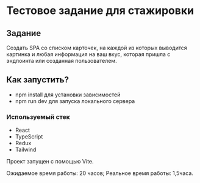 # Тестовое задание для стажировки

## Задание

Cоздать SPA со списком карточек, на каждой из которых выводится картинка и любая информация на ваш вкус, которая пришла с эндпоинта или созданная пользователем.

## Как запустить?

- npm install для установки зависимостей
- npm run dev для запуска локального сервера

###  Используемый стек

- React
- TypeScript
- Redux
- Tailwind

Проект запущен с помощью Vite.

Ожидаемое время работы: 20 часов;
Реальное время работы: 1,5часа.